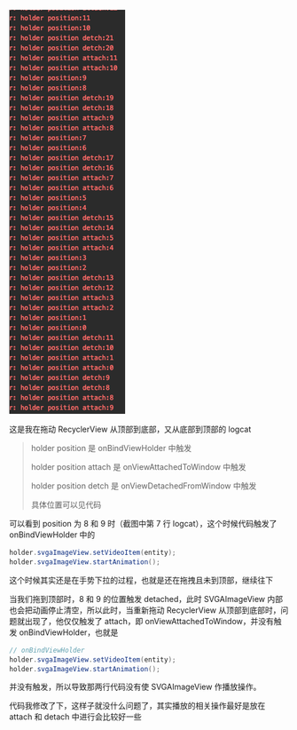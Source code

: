 ![logcat](image/logcat.png)

这是我在拖动 RecyclerView 从顶部到底部，又从底部到顶部的 logcat

>  holder position 是 onBindViewHolder 中触发
>
>  holder position attach 是 onViewAttachedToWindow 中触发
>
> holder position detch 是 onViewDetachedFromWindow 中触发
>
> 具体位置可以见代码

可以看到 position 为 8 和 9 时（截图中第 7 行 logcat），这个时候代码触发了 onBindViewHolder 中的

```java
holder.svgaImageView.setVideoItem(entity);
holder.svgaImageView.startAnimation();
```

这个时候其实还是在手势下拉的过程，也就是还在拖拽且未到顶部，继续往下

当我们拖到顶部时，8 和 9 的位置触发 detached，此时 SVGAImageView 内部也会把动画停止清空，所以此时，当重新拖动 RecyclerView 从顶部到底部时，问题就出现了，他仅仅触发了 attach，即 onViewAttachedToWindow，并没有触发 onBindViewHolder，也就是

```java
// onBindViewHolder
holder.svgaImageView.setVideoItem(entity);
holder.svgaImageView.startAnimation();
```

并没有触发，所以导致那两行代码没有使 SVGAImageView 作播放操作。

代码我修改了下，这样子就没什么问题了，其实播放的相关操作最好是放在 attach 和 detach 中进行会比较好一些